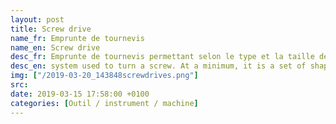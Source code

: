 ```yaml
---
layout: post
title: Screw drive
name_fr: Emprunte de tournevis
name_en: Screw drive
desc_fr: Emprunte de tournevis permettant selon le type et la taille de visser ou dévisser différents types de vis.
desc_en: system used to turn a screw. At a minimum, it is a set of shaped cavities and protrusions on the screw head that allows torque to be applied to it. Usually, it also involves a mating tool, such as a screwdriver, that is used to turn it. <br &#47;>https&#58;&#47;&#47;en.wikipedia.org&#47;wiki&#47;List_of_screw_drives
img: ["/2019-03-20_143848screwdrives.png"]
src: 
date: 2019-03-15 17:58:00 +0100
categories: [Outil / instrument / machine]
---
```

